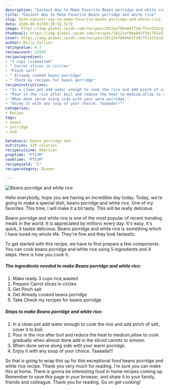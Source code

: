 ```yaml
---
description: "Easiest Way to Make Favorite Beans porridge and white rice"
title: "Easiest Way to Make Favorite Beans porridge and white rice"
slug: 6224-easiest-way-to-make-favorite-beans-porridge-and-white-rice
date: 2020-08-01T03:38:52.517Z
image: https://img-global.cpcdn.com/recipes/28122ef06e601f3d/751x532cq70/beans-porridge-and-white-rice-recipe-main-photo.jpg
thumbnail: https://img-global.cpcdn.com/recipes/28122ef06e601f3d/751x532cq70/beans-porridge-and-white-rice-recipe-main-photo.jpg
cover: https://img-global.cpcdn.com/recipes/28122ef06e601f3d/751x532cq70/beans-porridge-and-white-rice-recipe-main-photo.jpg
author: Billy Collier
ratingvalue: 4.7
reviewcount: 23435
recipeingredient:
- "3 cups ricewasted"
- " Carrot slices in circles"
- "Pinch salt"
- " Already cooked beans porridge"
- " Check my recipes for beans porridge"
recipeinstructions:
- "In a clean pot add water enough to cook the rice and add pinch of salt, cover it to boil."
- "Pour in the rice after boil and reduce the heat to medium,allow to cook gradually when almost done add in the sliced carrots to simmer."
- "When done serve along side with your warm porridge."
- "Enjoy it with any soup of your choice. Taaaada!!!"
categories:
- Recipe
tags:
- beans
- porridge
- and

katakunci: beans porridge and 
nutrition: 126 calories
recipecuisine: American
preptime: "PT22M"
cooktime: "PT53M"
recipeyield: "1"
recipecategory: Dinner

---
```



![Beans porridge and white rice](https://img-global.cpcdn.com/recipes/28122ef06e601f3d/751x532cq70/beans-porridge-and-white-rice-recipe-main-photo.jpg)

Hello everybody, hope you are having an incredible day today. Today, we're going to make a special dish, beans porridge and white rice. One of my favorites. This time, I will make it a bit tasty. This will be really delicious.



Beans porridge and white rice is one of the most popular of recent trending meals in the world. It is appreciated by millions every day. It's easy, it's quick, it tastes delicious. Beans porridge and white rice is something which I have loved my whole life. They're fine and they look fantastic.


To get started with this recipe, we have to first prepare a few components. You can cook beans porridge and white rice using 5 ingredients and 4 steps. Here is how you cook it.

<!--inarticleads1-->

##### The ingredients needed to make Beans porridge and white rice:

1. Make ready 3 cups rice,wasted
1. Prepare  Carrot slices in circles
1. Get Pinch salt
1. Get  Already cooked beans porridge
1. Take  Check my recipes for beans porridge




<!--inarticleads2-->

##### Steps to make Beans porridge and white rice:

1. In a clean pot add water enough to cook the rice and add pinch of salt, cover it to boil.
1. Pour in the rice after boil and reduce the heat to medium,allow to cook gradually when almost done add in the sliced carrots to simmer.
1. When done serve along side with your warm porridge.
1. Enjoy it with any soup of your choice. Taaaada!!!




So that is going to wrap this up for this exceptional food beans porridge and white rice recipe. Thank you very much for reading. I'm sure you can make this at home. There is gonna be interesting food in home recipes coming up. Remember to save this page in your browser, and share it to your family, friends and colleague. Thank you for reading. Go on get cooking!
